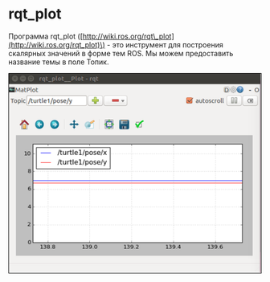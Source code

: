 # rqt\_plot

Программа rqt\_plot \([http://wiki.ros.org/rqt\_plot](http://wiki.ros.org/rqt_plot)\) - это инструмент для построения скалярных значений в форме тем ROS. Мы можем предоставить название темы в поле Топик.

![&#x420;&#x438;&#x441;&#x443;&#x43D;&#x43E;&#x43A; 11: rqt\_plot](../../.gitbook/assets/image%20%2810%29.png)

